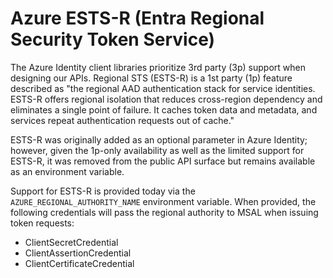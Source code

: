 # Azure ESTS-R (Entra Regional Security Token Service)

The Azure Identity client libraries prioritize 3rd party (3p) support when designing our APIs. Regional STS (ESTS-R) is a 1st party (1p) feature described as "the regional AAD authentication stack for service identities. ESTS-R offers regional isolation that reduces cross-region dependency and eliminates a single point of failure. It caches token data and metadata, and services repeat authentication requests out of cache."

ESTS-R was originally added as an optional parameter in Azure Identity; however, given the 1p-only availability as well as the limited support for ESTS-R, it was removed from the public API surface but remains available as an environment variable.

Support for ESTS-R is provided today via the `AZURE_REGIONAL_AUTHORITY_NAME` environment variable. When provided, the following credentials will pass the regional authority to MSAL when issuing token requests:

- ClientSecretCredential
- ClientAssertionCredential
- ClientCertificateCredential
